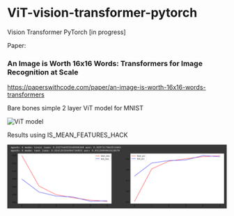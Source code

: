 # ViT-vision-transformer-pytorch
Vision Transformer PyTorch [in progress]


Paper:
### An Image is Worth 16x16 Words: Transformers for Image Recognition at Scale

https://paperswithcode.com/paper/an-image-is-worth-16x16-words-transformers

Bare bones simple 2 layer ViT model for MNIST

![ViT model](https://pbs.twimg.com/media/EjaY_wdXsAEgaB2.jpg:large)

Results using IS_MEAN_FEATURES_HACK

![Results](./images/fast_2.png)
